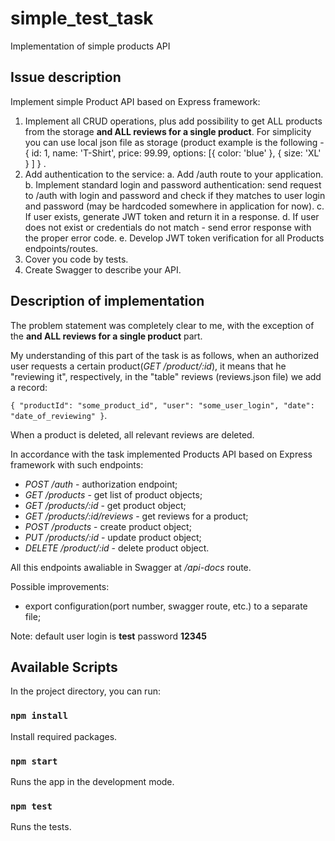 # simple_test_task
Implementation of simple products API
## Issue description
Implement simple Product API based on Express framework:
  1.	Implement all CRUD operations, plus add possibility to get ALL products from the storage  **and ALL reviews for a single product**. 
  For simplicity you can use local json file as storage (product example is the following -
  { id:  1, name:  'T-Shirt', price:  99.99, options: [{ color:  'blue' }, { size:  'XL' } ] } . 
  2.	Add authentication to the service:
    a.	Add  /auth  route to your application.
    b.	Implement standard login and password authentication: 
    send request to /auth with login and password and check if they matches to user login and password (may be hardcoded somewhere in application for now).
    c.	If user exists, generate JWT token and return it in a response. 
    d.	If user does not exist or credentials do not match - send error response with the proper error code.
    e.	Develop JWT token verification for all Products endpoints/routes.
  3.	Cover you code by tests.
  4.	Create Swagger to describe your API.
## Description of implementation
 The problem statement was completely clear to me, with the exception of the **and ALL reviews for a single product** part.
 
 My understanding of this part of the task is as follows, when an authorized user requests a certain product(*GET /product/:id*), it  means that he "reviewing it", respectively, in the "table" reviews (reviews.json file) we add a record: 
 
 `
 {
 "productId": "some_product_id",
 "user": "some_user_login",
 "date": "date_of_reviewing"
 }
 `.
 
 When a product is deleted, all relevant reviews are deleted.
 
 In accordance with the task implemented Products API based on Express framework with such endpoints:
- *POST /auth* - authorization endpoint;
- *GET /products* - get list of product objects;
- *GET /products/:id* - get product object;
- *GET /products/:id/reviews* - get reviews for a product;
- *POST /products* - create product object;
- *PUT /products/:id* - update product object;
- *DELETE /product/:id* - delete product object.

All this endpoints awaliable in Swagger at */api-docs* route.

Possible improvements:
- export configuration(port number, swagger route, etc.) to a separate file;

Note: default user login is **test** password **12345**

## Available Scripts
In the project directory, you can run:

### `npm install`

Install required packages.

### `npm start`

Runs the app in the development mode.

### `npm test`

Runs the tests.

